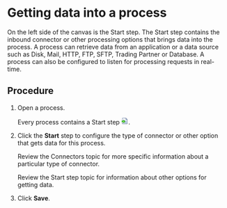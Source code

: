 # Getting data into a process

<head>
  <meta name="guidename" content="Integration"/>
  <meta name="context" content="GUID-b33d870b-1a9a-4682-9ec4-b3e36afe4250"/>
</head>


On the left side of the canvas is the Start step. The Start step contains the inbound connector or other processing options that brings data into the process. A process can retrieve data from an application or a data source such as Disk, Mail, HTTP, FTP, SFTP, Trading Partner or Database. A process can also be configured to listen for processing requests in real-time.

## Procedure

1.  Open a process.

    Every process contains a Start step ![icon](../Images/step-ic-start-16_308b99ec-c3b8-4d63-b4b8-fc097841a227.jpg).

2.  Click the **Start** step to configure the type of connector or other option that gets data for this process.

    Review the Connectors topic for more specific information about a particular type of connector.
    
    Review the Start step topic for information about other options for getting data.

3.  Click **Save**.
